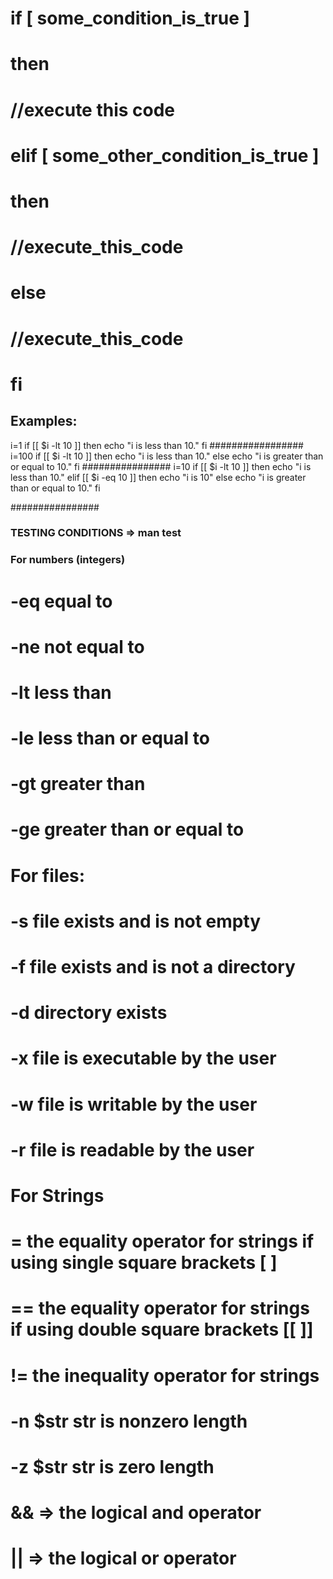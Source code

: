 # if [ some_condition_is_true ]
# then
#   //execute this code
# elif [ some_other_condition_is_true ]
# then
#   //execute_this_code
# else
#   //execute_this_code
# fi
## Examples:
 
i=1
if [[ $i -lt 10 ]]
then
   echo "i is less than 10."
fi
#################
i=100
if [[ $i -lt 10 ]]
then
   echo "i is less than 10."
else
   echo "i is greater than or equal to 10."
fi
################
i=10
if [[ $i -lt 10 ]]
then
   echo "i is less than 10."
elif [[ $i -eq 10 ]]
then
   echo "i is 10"
else
   echo "i is greater than or equal to 10."
fi
 
################
### TESTING CONDITIONS => man test ###
 
### For numbers (integers) ###
# -eq   equal to
# -ne   not equal to
# -lt   less than
# -le   less than or equal to
# -gt   greater than
# -ge   greater than or equal to
 
# For files:
# -s    file exists and is not empty
# -f    file exists and is not a directory
# -d    directory exists
# -x    file is executable by the user
# -w    file is writable by the user
# -r    file is readable by the user
 
# For Strings
# =     the equality operator for strings if using single square brackets [ ]
# ==    the equality operator for strings if using double square brackets [[ ]]
# !=    the inequality operator for strings
# -n $str   str is nonzero length
# -z $str   str is zero length
 
# &&  => the logical and operator
# ||  => the logical or operator
